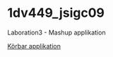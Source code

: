 # 1dv449_jsigc09
Laboration3 - Mashup applikation

[Körbar applikation](http://1dv449laboration3.node365.se/)
